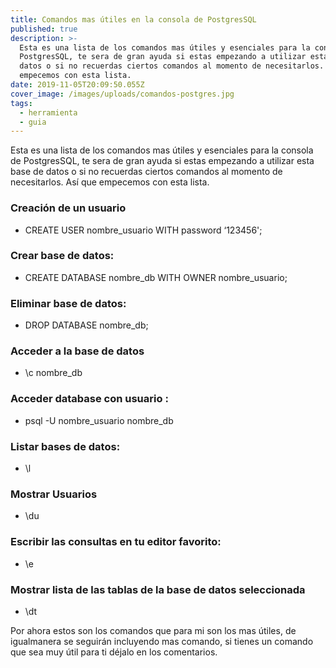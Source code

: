 ```yaml
---
title: Comandos mas útiles en la consola de PostgresSQL
published: true
description: >-
  Esta es una lista de los comandos mas útiles y esenciales para la consola de
  PostgresSQL, te sera de gran ayuda si estas empezando a utilizar esta base de
  datos o si no recuerdas ciertos comandos al momento de necesitarlos. Así que
  empecemos con esta lista.
date: 2019-11-05T20:09:50.055Z
cover_image: /images/uploads/comandos-postgres.jpg
tags:
  - herramienta
  - guia
---
```

Esta es una lista de los comandos mas útiles y esenciales para la consola de PostgresSQL, te sera de gran ayuda si estas empezando a utilizar esta base de datos o si no recuerdas ciertos comandos al momento de necesitarlos. Así que empecemos con esta lista.

### Creación de un usuario
* CREATE USER nombre_usuario WITH password ‘123456';

### Crear base de datos:
* CREATE DATABASE nombre_db WITH OWNER nombre_usuario;

### Eliminar base de datos:
* DROP DATABASE nombre_db;

### Acceder a la base de datos
*  \c nombre_db

### Acceder database con usuario :
* psql -U nombre_usuario nombre_db

### Listar bases de datos:
* \l

### Mostrar Usuarios
* \du

### Escribir las consultas en tu editor favorito:
* \e

### Mostrar lista de las tablas de la base de datos seleccionada
* \dt

Por ahora estos son los comandos que para mi son los mas útiles, de igualmanera se seguirán incluyendo mas comando, si tienes un comando que sea muy útil para ti déjalo en los comentarios.
